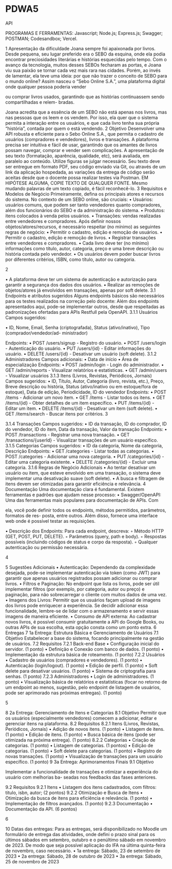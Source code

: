 # PDWA5
API

PROGRAMAS E FERRAMENTAS: Javascript; Node.js; Express.js; Swagger; POSTMAN; Codesandbox; Vercel.

1 Apresentação da dificuldade
Joana sempre foi apaixonada por livros. Desde pequena, seu lugar preferido era o SEBO da esquina,
onde ela podia encontrar preciosidades literárias e histórias esquecidas pelo tempo. Com o avanço da
tecnologia, muitos desses SEBOs fecharam as portas, e Joana viu sua paixão se tornar cada vez mais
rara nas cidades. Porém, ao invés de lamentar, ela teve uma ideia: por que não trazer o conceito de
SEBO para o mundo online?
Assim nasceu o “Sebo Online S.A.”, uma plataforma digital onde qualquer pessoa poderia vender

ou comprar livros usados, garantindo que as histórias continuassem sendo compartilhadas e relem-
bradas.

Joana acredita que a essência de um SEBO não está apenas nos livros, mas nas pessoas que os
leem e os vendem. Por isso, ela quer que o sistema permita a interação entre os usuários, e que cada
livro tenha sua própria “história”, contada por quem o está vendendo.
2 Objetivo
Desenvolver uma API robusta e eficiente para o Sebo Online S.A., que permita o cadastro de usuários
(compradores e vendedores), livros e transações. A plataforma precisa ser intuitiva e fácil de usar,
garantindo que os amantes de livros possam navegar, comprar e vender sem complicações.
A apresentação de seu texto (formatação, aparência, qualidade, etc), será avaliada, em paralelo
ao conteúdo. Utilize figuras se julgar necessário.
Seu texto deve ser entregue em formato PDF, seu código enviado via Git, ou através de um
link da aplicação hospedada, as variações da entrega de código serão aceitas desde que o docente
possa realizar testes via Postman. EM HIPÓTESE ALGUMA, COPIE TEXTO DE QUALQUER
FONTE. Mesmo mudando palavras de um texto copiado, é fácil reconhecê-lo.
3 Requisitos e Modelos de Negócio
Primeiramente, defina os principais atores e recursos do sistema. No contexto de um SEBO online,
são cruciais:
• Usuários: usuários comuns, que podem ser tanto vendedores quanto compradores, além dos
funcionários do SEBO e da administração do sistema.
• Produtos: itens colocados à venda pelos usuários.
• Transações: vendas realizadas entre vendedores e compradores.
Após definir nossos objetos/atores/recursos, é necessário respeitar (no mínimo) as seguintes regras
de negócio:
• Permitir o cadastro, edição e remoção de usuários.
• Permitir o cadastro, edição e remoção de livros.
• Registrar transações entre vendedores e compradores.
• Cada livro deve ter (no mínimo) informações como título, autor, categoria, preço e uma breve
descrição ou história contada pelo vendedor.
• Os usuários devem poder buscar livros por diferentes critérios, ISBN, como título, autor ou
categoria.

2

• A plataforma deve ter um sistema de autenticação e autorização para garantir a segurança dos
dados dos usuários.
• Realizar as remoções de objetos/atores já envolvidos em transações, apenas por soft delete.
3.1 Endpoints e atributos sugeridos
Alguns endpoints básicos são necessários para os testes realizados na correção pelo docente: Além dos
endpoints apresentados aqui, pode-se implementar outros, desde que respeitadas as padronizações
ofertadas para APIs Restfull pela OpenAPI.
3.1.1 Usuários
Campos sugeridos:

• ID, Nome, Email, Senha (criptografada), Status (ativo/inativo), Tipo (comprador/vendedor/ad-
ministrador)

Endpoints:
• POST /users/signup - Registro do usuário.
• POST /users/login - Autenticação do usuário.
• PUT /users/{id} - Editar informações do usuário.
• DELETE /users/{id} - Desativar um usuário (soft delete).
3.1.2 Administradores
Campos adicionais:
• Data de início
• Área de especialização
Endpoints:
• POST /admin/login - Login do administrador.
• GET /admin/reports - Visualizar relatórios e estatísticas.
• GET /admin/users - Visualizar usuários
3.1.3 Itens (Livros, Revistas, Periódicos, Jornais)
Campos sugeridos:
• ID, Título, Autor, Categoria (livro, revista, etc.), Preço, Breve descrição ou história, Status
(ativo/inativo ou em estoque/fora de estoque), Data de edição, Periodicidade, ID do vendedor
Endpoints:
• POST /items - Adicionar um novo item.
• GET /items - Listar todos os itens.
• GET /items/{id} - Obter detalhes de um item específico.
• PUT /items/{id} - Editar um item.
• DELETE /items/{id} - Desativar um item (soft delete).
• GET /items/search - Buscar itens por critérios.
3

3.1.4 Transações
Campos sugeridos:
• ID da transação, ID do comprador, ID do vendedor, ID do item, Data da transação, Valor da
transação
Endpoints:
• POST /transactions - Registrar uma nova transação.
• GET /transactions/{userId} - Visualizar transações de um usuário específico.
3.1.5 Categorias
Campos sugeridos:
• ID da categoria, Nome da categoria, Descrição
Endpoints:
• GET /categories - Listar todas as categorias.
• POST /categories - Adicionar uma nova categoria.
• PUT /categories/{id} - Editar uma categoria existente.
• DELETE /categories/{id} - Excluir uma categoria.
3.1.6 Regras de Negócio Adicionais
• Ao tentar desativar um usuário ou item, que esteve envolvido em uma transação, o sistema
deve implementar uma desativação suave (soft delete).
• A busca e filtragem de itens devem ser otimizadas para garantir eficiência e relevância.
4 Documentação
Uma documentação clara é fundamental. Existem ferramentas e padrões que ajudam nesse processo:
• Swagger/OpenAPI: Uma das ferramentas mais populares para documentação de APIs. Com

ela, você pode definir todos os endpoints, métodos permitidos, parâmetros, formatos de res-
posta, entre outros. Além disso, fornece uma interface web onde é possível testar as requisições.

• Descrição dos Endpoints: Para cada endpoint, descreva:
◦ Método HTTP (GET, POST, PUT, DELETE).
◦ Parâmetros (query, path e body).
◦ Respostas possíveis (incluindo códigos de status e corpo da resposta).
◦ Qualquer autenticação ou permissão necessária.

4

5 Sugestões Adicionais
• Autenticação: Dependendo da complexidade desejada, pode-se implementar autenticação via
token (como JWT) para garantir que apenas usuários registrados possam adicionar ou comprar
livros.
• Filtros e Paginação: No endpoint que lista os livros, pode ser útil implementar filtros (por
exemplo, por categoria, autor ou preço) e paginação, para não sobrecarregar o cliente com
muitos dados de uma vez.
• Imagens dos Livros: Permitir que os usuários façam upload de imagens dos livros pode
enriquecer a experiência. Se decidir adicionar essa funcionalidade, lembre-se de lidar com o
armazenamento e servir essas imagens de maneira eficiente.
• Consumo de API externa: Ao cadastrar novos livros, é possível consumir gratuitamente a
API do Google Books, ou outras APIs de sua escolha, esta opção consta como um ponto extra.
6 Entregas
7 1a Entrega: Estrutura Básica e Gerenciamento de Usuários
7.1 Objetivo
Estabelecer a base do sistema, focando principalmente na gestão de usuários.
7.2 Requisitos
7.2.1 Back-end Base
• Configuração inicial do servidor. (1 ponto)
• Definição e Conexão com banco de dados. (1 ponto)
• Implementação da estrutura básica de roteamento. (1 ponto)
7.2.2 Usuários
• Cadastro de usuários (compradores e vendedores). (1 ponto)
• Autenticação (login/logout). (1 ponto)
• Edição de perfil. (1 ponto)
• Soft delete para desativar usuários. (1 ponto)
• Sistema de criptografia para senhas. (1 ponto)
7.2.3 Administradores
• Login de administradores. (1 ponto)
• Visualização básica de relatórios e estatísticas (focar no retorno de um endpoint ao menos,
sugestão, pelo endpoint de listagem de usuários, pode ser aprimorado nas próximas entregas).
(1 ponto)

5

8 2a Entrega: Gerenciamento de Itens e Categorias
8.1 Objetivo
Permitir que os usuários (especialmente vendedores) comecem a adicionar, editar e gerenciar itens
na plataforma.
8.2 Requisitos
8.2.1 Itens (Livros, Revistas, Periódicos, Jornais)
• Adição de novos itens. (1 ponto)
• Listagem de itens. (1 ponto)
• Edição de itens. (1 ponto)
• Busca básica de itens (pode ser otimizada na próxima entrega). (1 ponto)
8.2.2 Categorias
• Criação de categorias. (1 ponto)
• Listagem de categorias. (1 pontos)
• Edição de categorias. (1 ponto)
• Soft delete para categorias. (1 ponto)
• Registro de novas transações. (1 ponto)
• Visualização de transações para um usuário específico. (1 ponto)
9 3a Entrega: Aprimoramentos Finais
9.1 Objetivo

Implementar a funcionalidade de transações e otimizar a experiência do usuário com melhorias ba-
seadas nos feedbacks das fases anteriores.

9.2 Requisitos
9.2.1 Itens
• Listagem dos itens cadastrados, com filtros: titulo, isbn, autor; (2 pontos)
9.2.2 Otimização e Busca de Itens
• Otimização da busca de itens para eficiência e relevância. (1 ponto)
• Implementação de filtros avançados. (1 ponto)
9.2.3 Documentação
• Documentação da API. (6 pontos)

6

10 Datas das entregas:
Para as entregas, será disponibilizado no Moodle um formulário de entrega das atividades, onde defini
o prazo sinal para os últimos sábados em setembro, outubro e o penúltimo sábado em novembro de
2023.
De modo que seja possível aplicação do IFA na última quinta-feira de novembro, caso necessário.
• 1a entrega: Sábado, 23 de setembro de 2023
• 2a entrega: Sábado, 28 de outubro de 2023
• 3a entrega: Sábado, 25 de novembro de 2023
